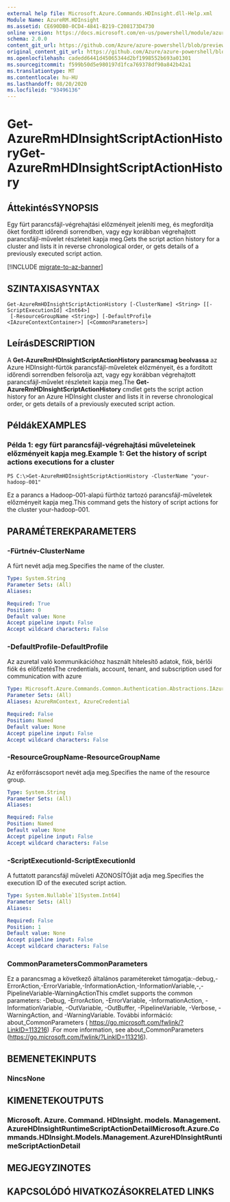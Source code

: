 ```yaml
---
external help file: Microsoft.Azure.Commands.HDInsight.dll-Help.xml
Module Name: AzureRM.HDInsight
ms.assetid: CE690DB0-0CD4-4841-B219-C208173D4730
online version: https://docs.microsoft.com/en-us/powershell/module/azurerm.hdinsight/get-azurermhdinsightscriptactionhistory
schema: 2.0.0
content_git_url: https://github.com/Azure/azure-powershell/blob/preview/src/ResourceManager/HDInsight/Commands.HDInsight/help/Get-AzureRmHDInsightScriptActionHistory.md
original_content_git_url: https://github.com/Azure/azure-powershell/blob/preview/src/ResourceManager/HDInsight/Commands.HDInsight/help/Get-AzureRmHDInsightScriptActionHistory.md
ms.openlocfilehash: cadedd6441d45065344d2bf1998552b693a01301
ms.sourcegitcommit: f599b50d5e980197d1fca769378df90a842b42a1
ms.translationtype: MT
ms.contentlocale: hu-HU
ms.lasthandoff: 08/20/2020
ms.locfileid: "93496136"
---
```

# <span data-ttu-id="8ee8a-101">Get-AzureRmHDInsightScriptActionHistory</span><span class="sxs-lookup"><span data-stu-id="8ee8a-101">Get-AzureRmHDInsightScriptActionHistory</span></span>

## <span data-ttu-id="8ee8a-102">Áttekintés</span><span class="sxs-lookup"><span data-stu-id="8ee8a-102">SYNOPSIS</span></span>
<span data-ttu-id="8ee8a-103">Egy fürt parancsfájl-végrehajtási előzményeit jeleníti meg, és megfordítja őket fordított időrendi sorrendben, vagy egy korábban végrehajtott parancsfájl-művelet részleteit kapja meg.</span><span class="sxs-lookup"><span data-stu-id="8ee8a-103">Gets the script action history for a cluster and lists it in reverse chronological order, or gets details of a previously executed script action.</span></span>

[!INCLUDE [migrate-to-az-banner](../../includes/migrate-to-az-banner.md)]

## <span data-ttu-id="8ee8a-104">SZINTAXISA</span><span class="sxs-lookup"><span data-stu-id="8ee8a-104">SYNTAX</span></span>

```
Get-AzureRmHDInsightScriptActionHistory [-ClusterName] <String> [[-ScriptExecutionId] <Int64>]
 [-ResourceGroupName <String>] [-DefaultProfile <IAzureContextContainer>] [<CommonParameters>]
```

## <span data-ttu-id="8ee8a-105">Leírás</span><span class="sxs-lookup"><span data-stu-id="8ee8a-105">DESCRIPTION</span></span>
<span data-ttu-id="8ee8a-106">A **Get-AzureRmHDInsightScriptActionHistory parancsmag beolvassa** az Azure HDInsight-fürtök parancsfájl-műveletek előzményeit, és a fordított időrendi sorrendben felsorolja azt, vagy egy korábban végrehajtott parancsfájl-művelet részleteit kapja meg.</span><span class="sxs-lookup"><span data-stu-id="8ee8a-106">The **Get-AzureRmHDInsightScriptActionHistory** cmdlet gets the script action history for an Azure HDInsight cluster and lists it in reverse chronological order, or gets details of a previously executed script action.</span></span>

## <span data-ttu-id="8ee8a-107">Példák</span><span class="sxs-lookup"><span data-stu-id="8ee8a-107">EXAMPLES</span></span>

### <span data-ttu-id="8ee8a-108">Példa 1: egy fürt parancsfájl-végrehajtási műveleteinek előzményeit kapja meg.</span><span class="sxs-lookup"><span data-stu-id="8ee8a-108">Example 1: Get the history of script actions executions for a cluster</span></span>
```
PS C:\>Get-AzureRmHDInsightScriptActionHistory -ClusterName "your-hadoop-001"
```

<span data-ttu-id="8ee8a-109">Ez a parancs a Hadoop-001-alapú fürthöz tartozó parancsfájl-műveletek előzményeit kapja meg.</span><span class="sxs-lookup"><span data-stu-id="8ee8a-109">This command gets the history of script actions for the cluster your-hadoop-001.</span></span>

## <span data-ttu-id="8ee8a-110">PARAMÉTEREK</span><span class="sxs-lookup"><span data-stu-id="8ee8a-110">PARAMETERS</span></span>

### <span data-ttu-id="8ee8a-111">-Fürtnév</span><span class="sxs-lookup"><span data-stu-id="8ee8a-111">-ClusterName</span></span>
<span data-ttu-id="8ee8a-112">A fürt nevét adja meg.</span><span class="sxs-lookup"><span data-stu-id="8ee8a-112">Specifies the name of the cluster.</span></span>

```yaml
Type: System.String
Parameter Sets: (All)
Aliases:

Required: True
Position: 0
Default value: None
Accept pipeline input: False
Accept wildcard characters: False
```

### <span data-ttu-id="8ee8a-113">-DefaultProfile</span><span class="sxs-lookup"><span data-stu-id="8ee8a-113">-DefaultProfile</span></span>
<span data-ttu-id="8ee8a-114">Az azuretal való kommunikációhoz használt hitelesítő adatok, fiók, bérlői fiók és előfizetés</span><span class="sxs-lookup"><span data-stu-id="8ee8a-114">The credentials, account, tenant, and subscription used for communication with azure</span></span>

```yaml
Type: Microsoft.Azure.Commands.Common.Authentication.Abstractions.IAzureContextContainer
Parameter Sets: (All)
Aliases: AzureRmContext, AzureCredential

Required: False
Position: Named
Default value: None
Accept pipeline input: False
Accept wildcard characters: False
```

### <span data-ttu-id="8ee8a-115">-ResourceGroupName</span><span class="sxs-lookup"><span data-stu-id="8ee8a-115">-ResourceGroupName</span></span>
<span data-ttu-id="8ee8a-116">Az erőforráscsoport nevét adja meg.</span><span class="sxs-lookup"><span data-stu-id="8ee8a-116">Specifies the name of the resource group.</span></span>

```yaml
Type: System.String
Parameter Sets: (All)
Aliases:

Required: False
Position: Named
Default value: None
Accept pipeline input: False
Accept wildcard characters: False
```

### <span data-ttu-id="8ee8a-117">-ScriptExecutionId</span><span class="sxs-lookup"><span data-stu-id="8ee8a-117">-ScriptExecutionId</span></span>
<span data-ttu-id="8ee8a-118">A futtatott parancsfájl műveleti AZONOSÍTÓját adja meg.</span><span class="sxs-lookup"><span data-stu-id="8ee8a-118">Specifies the execution ID of the executed script action.</span></span>

```yaml
Type: System.Nullable`1[System.Int64]
Parameter Sets: (All)
Aliases:

Required: False
Position: 1
Default value: None
Accept pipeline input: False
Accept wildcard characters: False
```

### <span data-ttu-id="8ee8a-119">CommonParameters</span><span class="sxs-lookup"><span data-stu-id="8ee8a-119">CommonParameters</span></span>
<span data-ttu-id="8ee8a-120">Ez a parancsmag a következő általános paramétereket támogatja:-debug,-ErrorAction,-ErrorVariable,-InformationAction,-InformationVariable,-,-PipelineVariable-WarningAction</span><span class="sxs-lookup"><span data-stu-id="8ee8a-120">This cmdlet supports the common parameters: -Debug, -ErrorAction, -ErrorVariable, -InformationAction, -InformationVariable, -OutVariable, -OutBuffer, -PipelineVariable, -Verbose, -WarningAction, and -WarningVariable.</span></span> <span data-ttu-id="8ee8a-121">További információ: about_CommonParameters ( https://go.microsoft.com/fwlink/?LinkID=113216) .</span><span class="sxs-lookup"><span data-stu-id="8ee8a-121">For more information, see about_CommonParameters (https://go.microsoft.com/fwlink/?LinkID=113216).</span></span>

## <span data-ttu-id="8ee8a-122">BEMENETEK</span><span class="sxs-lookup"><span data-stu-id="8ee8a-122">INPUTS</span></span>

### <span data-ttu-id="8ee8a-123">Nincs</span><span class="sxs-lookup"><span data-stu-id="8ee8a-123">None</span></span>

## <span data-ttu-id="8ee8a-124">KIMENETEK</span><span class="sxs-lookup"><span data-stu-id="8ee8a-124">OUTPUTS</span></span>

### <span data-ttu-id="8ee8a-125">Microsoft. Azure. Command. HDInsight. models. Management. AzureHDInsightRuntimeScriptActionDetail</span><span class="sxs-lookup"><span data-stu-id="8ee8a-125">Microsoft.Azure.Commands.HDInsight.Models.Management.AzureHDInsightRuntimeScriptActionDetail</span></span>

## <span data-ttu-id="8ee8a-126">MEGJEGYZI</span><span class="sxs-lookup"><span data-stu-id="8ee8a-126">NOTES</span></span>

## <span data-ttu-id="8ee8a-127">KAPCSOLÓDÓ HIVATKOZÁSOK</span><span class="sxs-lookup"><span data-stu-id="8ee8a-127">RELATED LINKS</span></span>
